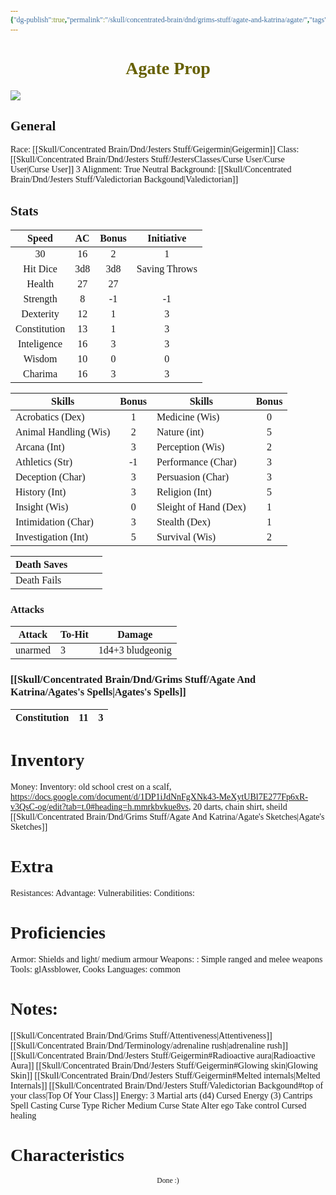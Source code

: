 ```yaml
---
{"dg-publish":true,"permalink":"/skull/concentrated-brain/dnd/grims-stuff/agate-and-katrina/agate/","tags":["Tagless"],"noteIcon":""}
---
```


<style id="Force_Custom_Fonts" type="text/css">@font-face{font-style:normal;font-family:"Merriweather";src:local("Merriweather")}@font-face{font-style:bolder;font-family:"Merriweather";src:local("Merriweather")}@font-face{font-style:normal;font-family:"Merriweather";src:local("Merriweather");unicode-range:U+0-FF,U+2E80-9FFF,U+F900-FAFF,U+FE30-FE4F,U+20000-2FA1F}@font-face{font-style:bolder;font-family:"Merriweather";src:local("Merriweather");unicode-range:U+0-FF,U+2E80-9FFF,U+F900-FAFF,U+FE30-FE4F,U+20000-2FA1F}@font-face{font-style:normal;font-family:"Merriweather";src:local("Merriweather");unicode-range:U+0-FF}@font-face{font-style:bolder;font-family:"Merriweather";src:local("Merriweather");unicode-range:U+0-FF}:not(pre):not(code):not(textarea):not(tt):not(kbd):not(samp):not(var){font-family:"Merriweather"!important}pre,code,textarea,tt,kbd,samp,var{font-family:monospace!important}pre *,code *,textarea *,tt *,kbd *,samp *,var *{font-family:monospace!important}</style>


# <center><span style="color:#666000">Agate Prop</span></center>

![](https://i.imgur.com/RPjC0b5.png)



## General
 Race:  [[Skull/Concentrated Brain/Dnd/Jesters Stuff/Geigermin\|Geigermin]]
 Class: [[Skull/Concentrated Brain/Dnd/Jesters Stuff/JestersClasses/Curse User/Curse User\|Curse User]] 3
 Alignment: True Neutral
 Background:  [[Skull/Concentrated Brain/Dnd/Jesters Stuff/Valedictorian Backgound\|Valedictorian]] 


## Stats

|    Speed     | AC  | Bonus |  Initiative   |
| :----------: | :-: | :---: | :-----------: |
|      30      |  16   |   2    |               1|
|   Hit Dice   |   3d8  |  3d8     | Saving Throws |
|    Health    |  27   | 27      |               |
|   Strength   |  8   |     -1  |        -1       |
|  Dexterity   |  12   |    1   |       3      |
| Constitution |   13  |   1    |        3       |
| Inteligence  | 16    |    3   |         3      |
|    Wisdom    |  10   |      0 |          0     |
|   Charima    |   16  |     3  |           3    |

| Skills                | Bonus | Skills                | Bonus |
| --------------------- | :---: | --------------------- | :---: |
| Acrobatics (Dex)      |  1     | Medicine (Wis)        |  0     |
| Animal Handling (Wis) |    2   | Nature (int)          |   5    |
| Arcana (Int)          |     3  | Perception (Wis)      |   2    |
| Athletics (Str)       |     -1  | Performance (Char)    |     3  |
| Deception (Char)      |      3 | Persuasion (Char)     |   3    |
| History (Int)         |     3  | Religion (Int)        |  5     |
| Insight (Wis)         |     0  | Sleight of Hand (Dex) | 1      |
| Intimidation (Char)   |     3  | Stealth (Dex)         |  1     |
| Investigation (Int)   |    5   | Survival (Wis)        |  2     |

| Death Saves  |     |     |     |
| ------------ | --- | --- | --- |
| Death Fails |     |     |     |
### Attacks

| Attack  | To-Hit | Damage           |
| ------- | ------ | ---------------- |
| unarmed | 3      | 1d4+3 bludgeonig |

### [[Skull/Concentrated Brain/Dnd/Grims Stuff/Agate And Katrina/Agates's Spells\|Agates's Spells]]

| Constitution |   11  |   3  |
| ------------ | --- | --- |

# Inventory

Money: 
Inventory: old school crest on a scalf, https://docs.google.com/document/d/1DP1iJdNnFgXNk43-MeXytUBl7E277Fp6xR-v3QsC-og/edit?tab=t.0#heading=h.mmrkbvkue8vs, 20 darts, chain shirt, sheild
[[Skull/Concentrated Brain/Dnd/Grims Stuff/Agate And Katrina/Agate's Sketches\|Agate's Sketches]]
# Extra
Resistances: 
Advantage: 
Vulnerabilities: 
Conditions: 
  

# Proficiencies
		
Armor:  Shields and light/ medium armour
Weapons: : Simple ranged and melee weapons
Tools:  glAssblower, Cooks
Languages: common

# Notes: 
[[Skull/Concentrated Brain/Dnd/Grims Stuff/Attentiveness\|Attentiveness]]
[[Skull/Concentrated Brain/Dnd/Terminology/adrenaline rush\|adrenaline rush]]
[[Skull/Concentrated Brain/Dnd/Jesters Stuff/Geigermin#Radioactive aura\|Radioactive Aura]] 
[[Skull/Concentrated Brain/Dnd/Jesters Stuff/Geigermin#Glowing skin\|Glowing Skin]]
[[Skull/Concentrated Brain/Dnd/Jesters Stuff/Geigermin#Melted internals\|Melted Internals]]
[[Skull/Concentrated Brain/Dnd/Jesters Stuff/Valedictorian Backgound#top of your class\|Top Of Your Class]]
Energy: 3
Martial arts (d4)
Cursed Energy (3)
Cantrips
Spell Casting
Curse Type
	Richer Medium
Curse State
		Alter ego
Take control
Cursed healing




# Characteristics 










<center><sub>Done :)</sub></center>